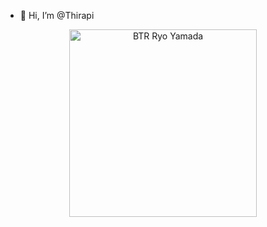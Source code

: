 - 👋 Hi, I’m @Thirapi
<p align="center" width="100%">
  <img width="300px" src="https://media.tenor.com/UnrUzRgwzncAAAAd/pepe-meme.gif" alt="BTR Ryo Yamada">
</p>

<!---
Thirapi/Thirapi is a ✨ special ✨ repository because its `README.md` (this file) appears on your GitHub profile.
You can click the Preview link to take a look at your changes.
--->
